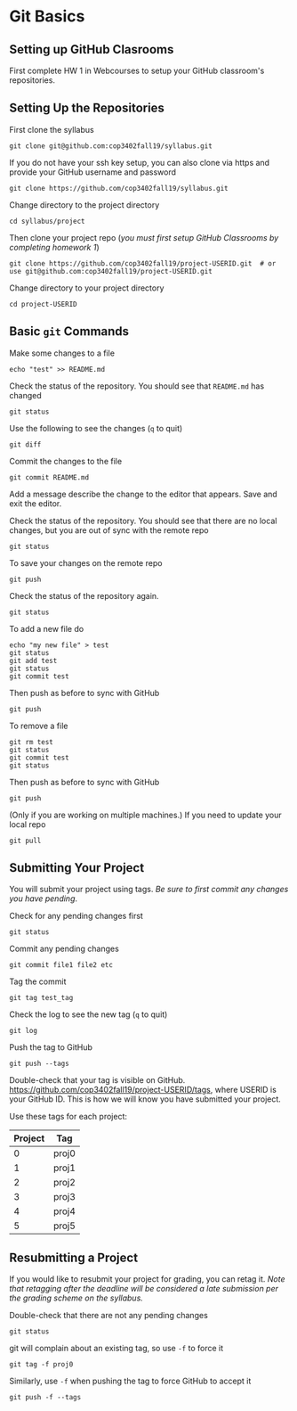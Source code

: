 # Git Basics

## Setting up GitHub Clasrooms

First complete HW 1 in Webcourses to setup your GitHub classroom's repositories.

## Setting Up the Repositories

First clone the syllabus

    git clone git@github.com:cop3402fall19/syllabus.git
    
If you do not have your ssh key setup, you can also clone via https and provide your GitHub username and password

    git clone https://github.com/cop3402fall19/syllabus.git

Change directory to the project directory

    cd syllabus/project
    
Then clone your project repo (_you must first setup GitHub Classrooms by completing homework 1_)

    git clone https://github.com/cop3402fall19/project-USERID.git  # or use git@github.com:cop3402fall19/project-USERID.git

Change directory to your project directory

    cd project-USERID

## Basic `git` Commands

Make some changes to a file

    echo "test" >> README.md
    
Check the status of the repository.  You should see that `README.md` has changed

    git status
    
Use the following to see the changes (`q` to quit)

    git diff
    
Commit the changes to the file

    git commit README.md

Add a message describe the change to the editor that appears.  Save and exit the editor.

Check the status of the repository.  You should see that there are no local changes, but you are out of sync with the remote repo

    git status

To save your changes on the remote repo

    git push
    
Check the status of the repository again.

    git status
    
To add a new file do

    echo "my new file" > test
    git status
    git add test
    git status
    git commit test
    
Then push as before to sync with GitHub

    git push
    
To remove a file

    git rm test
    git status
    git commit test
    git status

Then push as before to sync with GitHub

    git push
    
(Only if you are working on multiple machines.)  If you need to update your local repo

    git pull

## Submitting Your Project

You will submit your project using tags.  _Be sure to first commit any changes you have pending_.

Check for any pending changes first

    git status
    
Commit any pending changes

    git commit file1 file2 etc
    
Tag the commit

    git tag test_tag
    
Check the log to see the new tag (`q` to quit)

    git log
    
Push the tag to GitHub

    git push --tags

Double-check that your tag is visible on GitHub.  <https://github.com/cop3402fall19/project-USERID/tags>, where USERID is your GitHub ID.  This is how we will know you have submitted your project.


Use these tags for each project:

| Project | Tag   |
|---------|-------|
| 0       | proj0 |
| 1       | proj1 |
| 2       | proj2 |
| 3       | proj3 |
| 4       | proj4 |
| 5       | proj5 |


## Resubmitting a Project

If you would like to resubmit your project for grading, you can retag it.  _Note that retagging after the deadline will be considered a late submission per the grading scheme on the syllabus._

Double-check that there are not any pending changes

    git status
    
git will complain about an existing tag, so use `-f` to force it

    git tag -f proj0

Similarly, use `-f` when pushing the tag to force GitHub to accept it
    
    git push -f --tags
